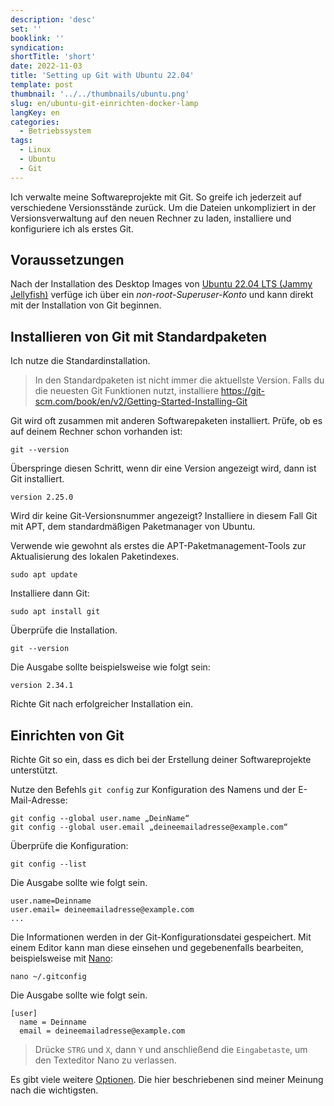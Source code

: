 ```yaml
---
description: 'desc'
set: ''
booklink: ''
syndication:
shortTitle: 'short'
date: 2022-11-03
title: 'Setting up Git with Ubuntu 22.04'
template: post
thumbnail: '../../thumbnails/ubuntu.png'
slug: en/ubuntu-git-einrichten-docker-lamp
langKey: en
categories:
  - Betriebssystem
tags:
  - Linux
  - Ubuntu
  - Git
---
```


Ich verwalte meine Softwareprojekte mit Git. So greife ich jederzeit auf verschiedene Versionsstände zurück. Um die Dateien unkompliziert in der Versionsverwaltung auf den neuen Rechner zu laden, installiere und konfiguriere ich als erstes Git.

## Voraussetzungen

Nach der Installation des Desktop Images von [Ubuntu 22.04 LTS (Jammy Jellyfish)](https://releases.ubuntu.com/22.04/) verfüge ich über ein _non-root-Superuser-Konto_ und kann direkt mit der Installation von Git beginnen.

## Installieren von Git mit Standardpaketen

Ich nutze die Standardinstallation.

> In den Standardpaketen ist nicht immer die aktuellste Version. Falls du die neuesten Git Funktionen nutzt, installiere https://git-scm.com/book/en/v2/Getting-Started-Installing-Git

Git wird oft zusammen mit anderen Softwarepaketen installiert. Prüfe, ob es auf deinem Rechner schon vorhanden ist:

```
git --version

```

Überspringe diesen Schritt, wenn dir eine Version angezeigt wird, dann ist Git installiert.

```
version 2.25.0

```

Wird dir keine Git-Versionsnummer angezeigt? Installiere in diesem Fall Git mit APT, dem standardmäßigen Paketmanager von Ubuntu.

Verwende wie gewohnt als erstes die APT-Paketmanagement-Tools zur Aktualisierung des lokalen Paketindexes.

```
sudo apt update

```

Installiere dann Git:

```
sudo apt install git

```

Überprüfe die Installation.

```
git --version

```

Die Ausgabe sollte beispielsweise wie folgt sein:

```
version 2.34.1

```

Richte Git nach erfolgreicher Installation ein.

## Einrichten von Git

Richte Git so ein, dass es dich bei der Erstellung deiner Softwareprojekte unterstützt.

Nutze den Befehls `git config` zur Konfiguration des Namens und der E-Mail-Adresse:

```
git config --global user.name „DeinName“
git config --global user.email „deineemailadresse@example.com“

```

Überprüfe die Konfiguration:

```
git config --list

```

Die Ausgabe sollte wie folgt sein.

```
user.name=Deinname
user.email= deineemailadresse@example.com
...
```

Die Informationen werden in der Git-Konfigurationsdatei gespeichert. Mit einem Editor kann man diese einsehen und gegebenenfalls bearbeiten, beispielsweise mit [Nano](<https://de.wikipedia.org/w/index.php?title=Nano_(Texteditor)&oldid=191546214>):

```
nano ~/.gitconfig

```

Die Ausgabe sollte wie folgt sein.

```
[user]
  name = Deinname
  email = deineemailadresse@example.com

```

> Drücke `STRG` und `X`, dann `Y` und anschließend die `Eingabetaste`, um den Texteditor Nano zu verlassen.

Es gibt viele weitere [Optionen](https://docs.github.com/de). Die hier beschriebenen sind meiner Meinung nach die wichtigsten.

<img src="https://vg02.met.vgwort.de/na/690cfea211714bab9038350f6185cab2" width="1" height="1" alt="">
